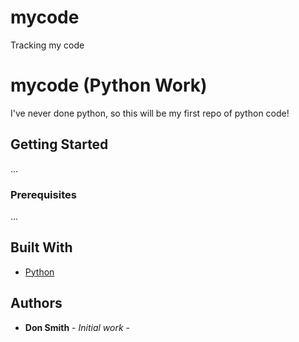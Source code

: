 # mycode
Tracking my code

# mycode (Python Work)

I've never done python, so this will be my first repo of python code!

## Getting Started

...

### Prerequisites

...

## Built With

* [Python](https://www.python.org/) 

## Authors

* **Don Smith** - *Initial work* - 
